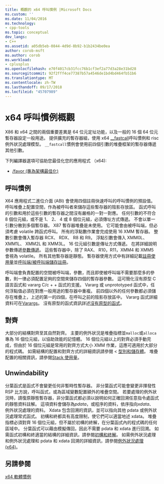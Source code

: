 ```yaml
---
title: 概觀的 x64 呼叫慣例 |Microsoft Docs
ms.custom: ''
ms.date: 11/04/2016
ms.technology:
- cpp-tools
ms.topic: conceptual
dev_langs:
- C++
ms.assetid: a05db5eb-0844-4d9d-8b92-b1b2434be0ea
author: corob-msft
ms.author: corob
ms.workload:
- cplusplus
ms.openlocfilehash: e70f4017cb31fcc76b1cf3ef2a77d3a28e31bd28
ms.sourcegitcommit: 92f2fff4ce77387b57a4546de1bd4bd464fb51b6
ms.translationtype: MT
ms.contentlocale: zh-TW
ms.lasthandoff: 09/17/2018
ms.locfileid: "45707989"
---
```

# <a name="overview-of-x64-calling-conventions"></a>x64 呼叫慣例概觀

X86 和 x64 之間的兩個重要差異是 64 位元定址功能，以及一般的 16 個 64 位元暫存器設定一般用途。 提供擴充的暫存器組，使用 x64 [__fastcall](../cpp/fastcall.md)呼叫慣例和 risc 例外狀況處理模型。 `__fastcall`慣例會使用前四個引數的堆疊框架的暫存器傳遞其他引數。

下列編譯器選項可協助您最佳化您的應用程式 （x64):

- [/favor (專為架構最佳化)](../build/reference/favor-optimize-for-architecture-specifics.md)

## <a name="calling-convention"></a>呼叫慣例

X64 應用程式二進位介面 (ABI) 會使用四個註冊快速呼叫的呼叫慣例的預設值。 呼叫堆疊上配置空間，作為被呼叫者來儲存這些暫存器的陰影存放區。 函式呼叫的引數和用於這些引數的暫存器之間沒有嚴格的一對一對應。 任何引數的不符合 8 個位元組，或不是 1、 2、 4 或 8 個位元組，必須傳址方式傳遞。 不會以單一引數分散到多個暫存器。 X87 暫存器堆疊是未使用。 它可能會由被呼叫端，但必須考慮 volatile 跨函式呼叫。 所有的浮點數作業會完成使用 16 XMM 暫存器。 整數引數會傳入暫存器 RCX、 RDX、 R8 和 R9。 浮點引數會傳入 XMM0L、 XMM1L、 XMM2L 和 XMM3L。 16 位元組引數是傳址方式傳遞。 在將詳細說明參數傳遞[參數傳遞](../build/parameter-passing.md)。 這些暫存器中，除了 RAX、 R10，R11，XMM4 和 XMM5 會視為 volatile。 所有其他暫存器是靜態。 暫存器使用方式中有詳細記載[註冊使用量](../build/register-usage.md)並[呼叫端/被呼叫端儲存註冊](../build/caller-callee-saved-registers.md)。

呼叫端會負責配置的空間被呼叫端，參數，而且即使被呼叫端不需要那麼多的參數，則一律必須配置足夠的空間來儲存四個的暫存器參數。 這可簡化沒有原型 C 語言函式和 vararg C/c + + 函式的支援。 Vararg 或 unprototyped 函式中，任何浮點值必須在對應一般用途的暫存器中重複。 前四個以外的任何參數都必須儲存在堆疊上，上述的第一的四個，在呼叫之前的陰影存放區中。 Vararg 函式詳細資料可在[Varargs](../build/varargs.md)。 沒有原型的函式資訊詳述[沒有原型的函式](../build/unprototyped-functions.md)。

## <a name="alignment"></a>對齊

大部分的結構對齊至其自然對齊。 主要的例外狀況是堆疊指標並`malloc`或`alloca`專為 16 個位元組，以協助效能的記憶體。 16 個位元組以上的對齊必須手動完成，但由於 16 個位元組是常用的對齊方式大小 XMM 作業，這應可適用於大部分的程式碼。 如需結構的配置和對齊方式的詳細資訊請參閱 <<c0> [ 型別和儲存體](../build/types-and-storage.md)。 堆疊配置的相關資訊，請參閱[Stack 使用量](../build/stack-usage.md)。

## <a name="unwindability"></a>Unwindability

分葉函式是函式不會變更任何非暫時性暫存器。 非分葉函式可能會變更非揮發性 RSP 比方說，呼叫函式，或為區域變數配置額外的堆疊空間。 若要處理的例外狀況時，請復原靜態暫存器，非分葉函式都必須以說明如何正確回溯任意指令處函式的靜態資料註解。 這項資料會儲存為*pdata*，或程序的資料，依序指向*xdata*、 例外狀況處理的資料。 Xdata 包含回溯的資訊，並可以指向其他 pdata 或例外狀況處理常式函式。 初構和終都具有高度限制，使它們可以適當地述 xdata。 堆疊指標必須對齊 16 個位元組，但不屬於初構的終解，在分葉函式內的程式碼的任何區域中。 分葉函式可以藉由模擬傳回，因此不需要 pdata 和 xdata 進行回溯。 如需函式初構和終適當的結構的詳細資訊，請參閱[初構和終解](../build/prolog-and-epilog.md)。 如需例外狀況處理和例外狀況處理和 pdata 和 xdata 回溯的詳細資訊，請參閱[例外狀況處理 (x64)](../build/exception-handling-x64.md)。

## <a name="see-also"></a>另請參閱

[x64 軟體慣例](../build/x64-software-conventions.md)